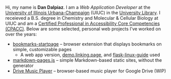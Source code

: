 
Hi, my name is **Dan Dalpiaz**. I am a _Web Application Developer_ at the [University of Illinois Urbana-Champaign](https://www.illinois.edu/) (UIUC) in the [University Library](https://www.library.illinois.edu/). I receieved a B.S. degree in Chemistry and Molecular & Cellular Biology at UIUC and am a [Certified Professional in Accessibility Core Competencies (CPACC)](https://www.credly.com/badges/f9d01b2d-f567-4348-9491-2bbb3235b107/public_url). Below are some selected, personal web projects I’ve worked on over the years:

- [bookmarks-startpage](https://chromewebstore.google.com/detail/bookmarks-startpage/nkbcfcjndkpjejdfekeemdelppjdmlga) – browser extension that displays bookmarks on simple, customizable pages
  - A web app version, [demo.linking.page](https://demo.linking.page/), and [flask-linux-guide](https://github.com/dandalpiaz/flask-linux-guide) used
- [markdown-pages.js](https://dandalpiaz.github.io/markdown-pages.js/) – simple Markdown-based static sites, without the generator
- [Drive Music Player](https://dandalpiaz.github.io/drive-music-player/) – browser-based music player for Google Drive (WIP)

<!--
**dandalpiaz/dandalpiaz** is a ✨ _special_ ✨ repository because its `README.md` (this file) appears on your GitHub profile.

Here are some ideas to get you started:

- 🔭 I’m currently working on ...
- 🌱 I’m currently learning ...
- 👯 I’m looking to collaborate on ...
- 🤔 I’m looking for help with ...
- 💬 Ask me about ...
- 📫 How to reach me: ...
- 😄 Pronouns: ...
- ⚡ Fun fact: ...
-->
